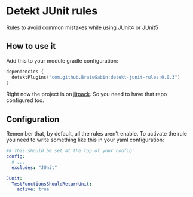 # Detekt JUnit rules

Rules to avoid common mistakes while using JUnit4 or JUnit5

## How to use it

Add this to your module gradle configuration:

```kotlin
dependencies {
  detektPlugins("com.github.BraisGabin:detekt-junit-rules:0.0.3")
}
```

Right now the project is on [jitpack]. So you need to have that repo configured too.

## Configuration

Remember that, by default, all the rules aren't enable. To activate the rule you need to write something like this in your
yaml configuration:

```yaml
## This should be set at the top of your config:
config:
  # ...
  excludes: "JUnit"

JUnit:
  TestFunctionsShouldReturnUnit:
    active: true
```

  [jitpack]: https://jitpack.io/
